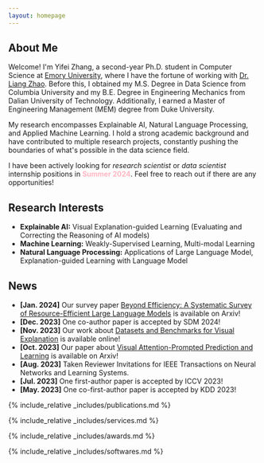 ```yaml
---
layout: homepage
---
```


## About Me

Welcome! I'm Yifei Zhang, a second-year Ph.D. student in Computer Science at [Emory University](https://www.cs.emory.edu/home/), where I have the fortune of working with [Dr. Liang Zhao](http://cs.emory.edu/~lzhao41/index.htm). Before this, I obtained my M.S. Degree in Data Science from Columbia University and my B.E. Degree in Engineering Mechanics from Dalian University of Technology. Additionally, I earned a Master of Engineering Management (MEM) degree from Duke University.

My research encompasses Explainable AI, Natural Language Processing, and Applied Machine Learning. I hold a strong academic background and have contributed to multiple research projects, constantly pushing the boundaries of what's possible in the data science field.

I have been actively looking for *research scientist* or *data scientist* internship positions in <span style="color:lightpink;font-weight:bold">Summer 2024</span>. Feel free to reach out if there are any opportunities!

## Research Interests

- **Explainable AI:** Visual Explanation-guided Learning (Evaluating and Correcting the Reasoning of AI models)
- **Machine Learning:** Weakly-Supervised Learning, Multi-modal Learning
- **Natural Language Processing:** Applications of Large Language Model, Explanation-guided Learning with Language Model
  
## News
- **[Jan. 2024]** Our survey paper [Beyond Efficiency: A Systematic Survey of Resource-Efficient Large Language Models](https://arxiv.org/abs/2401.00625) is available on Arxiv!
- **[Dec. 2023]** One co-author paper is accepted by SDM 2024!
- **[Nov. 2023]** Our work about [Datasets and Benchmarks for Visual Explanation](https://xaidataset.github.io/) is available online!
- **[Oct. 2023]** Our paper about [Visual Attention-Prompted Prediction and Learning](https://arxiv.org/abs/2310.08420) is available on Arxiv!
- **[Aug. 2023]** Taken Reviewer Invitations for IEEE Transactions on Neural Networks and Learning Systems.
- **[Jul. 2023]** One first-author paper is accepted by ICCV 2023!
- **[May. 2023]** One co-first-author paper is accepted by KDD 2023!

{% include_relative _includes/publications.md %}

{% include_relative _includes/services.md %}

{% include_relative _includes/awards.md %}

{% include_relative _includes/softwares.md %}

